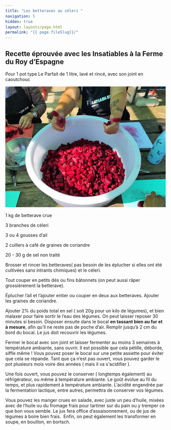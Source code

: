 ```yaml
---
title: "Les betteraves au céleri "
navigation: 5
hidden: true
layout: layouts/page.html
permalink: "{{ page.fileSlug}}/"
---
```

## Recette éprouvée avec les Insatiables à la Ferme du Roy d’Espagne

Pour 1 pot type Le Parfait de 1 litre, lavé et rincé, avec son joint en caoutchouc 

![](/images/uploads/54001408381_e5bed5c425_c.jpg)

1 kg de betterave crue

3 branches de céleri 

3 ou 4 gousses d’ail 

2 cuillers à café de graines de coriandre

20 - 30 g de sel non traité

Brosser et rincer les betteraves( pas besoin de les éplucher si elles ont été cultivées sans intrants chimiques) et le céleri. 

Tout couper en petits dés ou fins bâtonnets (on peut aussi râper grossièrement la betterave).

Éplucher l’ail et l’ajouter entier ou couper en deux aux betteraves. Ajouter les graines de coriandre.

Ajouter 2% du poids total en sel ( soit 20g pour un kilo de légumes), et bien malaxer pour faire sortir le l’eau des légumes. On peut laisser reposer 30 minutes si besoin. Disposer ensuite dans le bocal **en tassant bien au fur et à mesure**, afin qu’il ne reste pas de poche d’air. Remplir jusqu’à 2 cm du bord du bocal. Le jus doit recouvrir les légumes. 

Fermer le bocal avec son joint et laisser fermenter au moins 3 semaines à température ambiante, sans ouvrir. Il est possible que cela pétille, déborde, siffle même ! Vous pouvez poser le bocal sur une petite assiette pour éviter que cela se répande. Tant que ça n’est pas ouvert, vous pouvez garder le pot plusieurs mois voire des années ( mais il va s'acidifier ).

Une fois ouvert, vous pouvez le conserver ( longtemps également) au réfrigérateur, ou même à température ambiante. Le goût évolue au fil du temps, et plus rapidement à température ambiante. L’acidité engendrée par la fermentation lactique, entre autres, permettra de conserver vos légumes. 

Vous pouvez les manger crues en salade, avec juste un peu d’huile, mixées avec de l’huile ou du fromage frais pour tartiner sur du pain ou y tremper ce que bon vous semble. Le jus fera office d’assaisonnement, ou de jus de légumes à boire bien frais.  Enfin, on peut également les transformer en soupe, en bouillon, en bortsch.